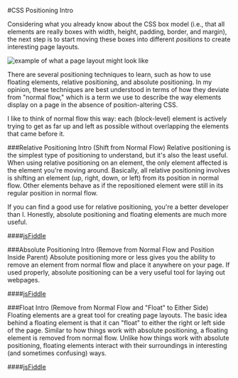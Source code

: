 #CSS Positioning Intro

Considering what you already know about the CSS box model (i.e., that all elements are really boxes with width, height, padding, border, and margin), the next step is to start moving these boxes into different *positions* to create interesting page layouts.

![example of what a page layout might look like](http://christensenacademy.org/modules/css-layouts/textpages/page-layout-example.png)

There are several positioning techniques to learn, such as how to use floating elements, relative positioning, and absolute positioning. In my opinion, these techniques are best understood in terms of how they deviate from "normal flow," which is a term we use to describe the way elements display on a page in the absence of position-altering CSS.

I like to think of normal flow this way: each (block-level) element is actively trying to get as far up and left as possible without overlapping the elements that came before it.

###Relative Positioning Intro (Shift from Normal Flow)
Relative positioning is the simplest type of positioning to understand, but it's also the least useful. When using relative positioning on an element, the only element affected is the element you're moving around. Basically, all relative positioning involves is shifting an element (up, right, down, or left) from its position in normal flow. Other elements behave as if the repositioned element were still in its regular position in normal flow.

If you can find a good use for relative positioning, you're a better developer than I. Honestly, absolute positioning and floating elements are much more useful.

####[jsFiddle](http://jsfiddle.net/cameron89/kMah2/)

###Absolute Positioning Intro (Remove from Normal Flow and Position Inside Parent)
Absolute positioning more or less gives you the ability to remove an element from normal flow and place it anywhere on your page. If used properly, absolute positioning can be a very useful tool for laying out webpages.

####[jsFiddle](http://jsfiddle.net/cameron89/uTS92/)

###Float Intro (Remove from Normal Flow and "Float" to Either Side)
Floating elements are a great tool for creating page layouts. The basic idea behind a floating element is that it can "float" to either the right or left side of the page. Similar to how things work with absolute positioning, a floating element is removed from normal flow. Unlike how things work with absolute positioning, floating elements interact with their surroundings in interesting (and sometimes confusing) ways.

####[jsFiddle](http://jsfiddle.net/cameron89/r5GEZ/)

